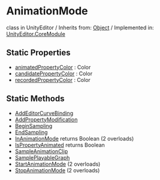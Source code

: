 # AnimationMode
class in UnityEditor
 / Inherits from: <a href="https://docs.unity3d.com/6000.0/Documentation/ScriptReference/Object.html">Object</a> / Implemented in: <a href="https://docs.unity3d.com/6000.0/Documentation/ScriptReference/UnityEditor.CoreModule.html">UnityEditor.CoreModule</a>
## Static Properties
- <a href="https://docs.unity3d.com/6000.0/Documentation/ScriptReference/AnimationMode-animatedPropertyColor.html">animatedPropertyColor</a> : Color
- <a href="https://docs.unity3d.com/6000.0/Documentation/ScriptReference/AnimationMode-candidatePropertyColor.html">candidatePropertyColor</a> : Color
- <a href="https://docs.unity3d.com/6000.0/Documentation/ScriptReference/AnimationMode-recordedPropertyColor.html">recordedPropertyColor</a> : Color
## Static Methods
- <a href="https://docs.unity3d.com/6000.0/Documentation/ScriptReference/AnimationMode.AddEditorCurveBinding.html">AddEditorCurveBinding</a>
- <a href="https://docs.unity3d.com/6000.0/Documentation/ScriptReference/AnimationMode.AddPropertyModification.html">AddPropertyModification</a>
- <a href="https://docs.unity3d.com/6000.0/Documentation/ScriptReference/AnimationMode.BeginSampling.html">BeginSampling</a>
- <a href="https://docs.unity3d.com/6000.0/Documentation/ScriptReference/AnimationMode.EndSampling.html">EndSampling</a>
- <a href="https://docs.unity3d.com/6000.0/Documentation/ScriptReference/AnimationMode.InAnimationMode.html">InAnimationMode</a> returns Boolean (2 overloads)
- <a href="https://docs.unity3d.com/6000.0/Documentation/ScriptReference/AnimationMode.IsPropertyAnimated.html">IsPropertyAnimated</a> returns Boolean
- <a href="https://docs.unity3d.com/6000.0/Documentation/ScriptReference/AnimationMode.SampleAnimationClip.html">SampleAnimationClip</a>
- <a href="https://docs.unity3d.com/6000.0/Documentation/ScriptReference/AnimationMode.SamplePlayableGraph.html">SamplePlayableGraph</a>
- <a href="https://docs.unity3d.com/6000.0/Documentation/ScriptReference/AnimationMode.StartAnimationMode.html">StartAnimationMode</a> (2 overloads)
- <a href="https://docs.unity3d.com/6000.0/Documentation/ScriptReference/AnimationMode.StopAnimationMode.html">StopAnimationMode</a> (2 overloads)

